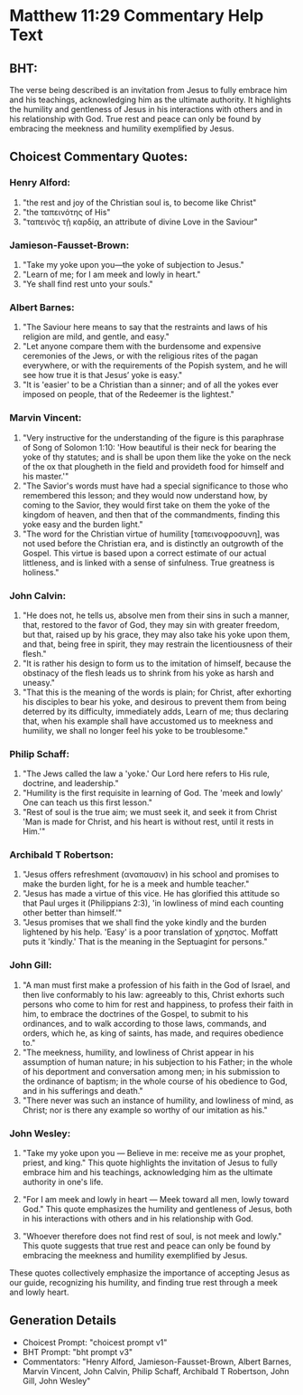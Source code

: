 # Matthew 11:29 Commentary Help Text

## BHT:
The verse being described is an invitation from Jesus to fully embrace him and his teachings, acknowledging him as the ultimate authority. It highlights the humility and gentleness of Jesus in his interactions with others and in his relationship with God. True rest and peace can only be found by embracing the meekness and humility exemplified by Jesus.

## Choicest Commentary Quotes:
### Henry Alford:
1. "the rest and joy of the Christian soul is, to become like Christ"
2. "the ταπεινότης of His"
3. "ταπεινὸς τῇ καρδίᾳ, an attribute of divine Love in the Saviour"

### Jamieson-Fausset-Brown:
1. "Take my yoke upon you—the yoke of subjection to Jesus." 
2. "Learn of me; for I am meek and lowly in heart." 
3. "Ye shall find rest unto your souls."

### Albert Barnes:
1. "The Saviour here means to say that the restraints and laws of his religion are mild, and gentle, and easy."
2. "Let anyone compare them with the burdensome and expensive ceremonies of the Jews, or with the religious rites of the pagan everywhere, or with the requirements of the Popish system, and he will see how true it is that Jesus’ yoke is easy."
3. "It is 'easier' to be a Christian than a sinner; and of all the yokes ever imposed on people, that of the Redeemer is the lightest."

### Marvin Vincent:
1. "Very instructive for the understanding of the figure is this paraphrase of Song of Solomon 1:10: 'How beautiful is their neck for bearing the yoke of thy statutes; and is shall be upon them like the yoke on the neck of the ox that plougheth in the field and provideth food for himself and his master.'"
2. "The Savior's words must have had a special significance to those who remembered this lesson; and they would now understand how, by coming to the Savior, they would first take on them the yoke of the kingdom of heaven, and then that of the commandments, finding this yoke easy and the burden light."
3. "The word for the Christian virtue of humility [ταπεινοφροσυνη], was not used before the Christian era, and is distinctly an outgrowth of the Gospel. This virtue is based upon a correct estimate of our actual littleness, and is linked with a sense of sinfulness. True greatness is holiness."

### John Calvin:
1. "He does not, he tells us, absolve men from their sins in such a manner, that, restored to the favor of God, they may sin with greater freedom, but that, raised up by his grace, they may also take his yoke upon them, and that, being free in spirit, they may restrain the licentiousness of their flesh."
2. "It is rather his design to form us to the imitation of himself, because the obstinacy of the flesh leads us to shrink from his yoke as harsh and uneasy."
3. "That this is the meaning of the words is plain; for Christ, after exhorting his disciples to bear his yoke, and desirous to prevent them from being deterred by its difficulty, immediately adds, Learn of me; thus declaring that, when his example shall have accustomed us to meekness and humility, we shall no longer feel his yoke to be troublesome."

### Philip Schaff:
1. "The Jews called the law a 'yoke.' Our Lord here refers to His rule, doctrine, and leadership."
2. "Humility is the first requisite in learning of God. The 'meek and lowly' One can teach us this first lesson."
3. "Rest of soul is the true aim; we must seek it, and seek it from Christ 'Man is made for Christ, and his heart is without rest, until it rests in Him.'"

### Archibald T Robertson:
1. "Jesus offers refreshment (αναπαυσιν) in his school and promises to make the burden light, for he is a meek and humble teacher."
2. "Jesus has made a virtue of this vice. He has glorified this attitude so that Paul urges it (Philippians 2:3), 'in lowliness of mind each counting other better than himself.'"
3. "Jesus promises that we shall find the yoke kindly and the burden lightened by his help. 'Easy' is a poor translation of χρηστος. Moffatt puts it 'kindly.' That is the meaning in the Septuagint for persons."

### John Gill:
1. "A man must first make a profession of his faith in the God of Israel, and then live conformably to his law: agreeably to this, Christ exhorts such persons who come to him for rest and happiness, to profess their faith in him, to embrace the doctrines of the Gospel, to submit to his ordinances, and to walk according to those laws, commands, and orders, which he, as king of saints, has made, and requires obedience to."
2. "The meekness, humility, and lowliness of Christ appear in his assumption of human nature; in his subjection to his Father; in the whole of his deportment and conversation among men; in his submission to the ordinance of baptism; in the whole course of his obedience to God, and in his sufferings and death."
3. "There never was such an instance of humility, and lowliness of mind, as Christ; nor is there any example so worthy of our imitation as his."

### John Wesley:
1. "Take my yoke upon you — Believe in me: receive me as your prophet, priest, and king." This quote highlights the invitation of Jesus to fully embrace him and his teachings, acknowledging him as the ultimate authority in one's life.

2. "For I am meek and lowly in heart — Meek toward all men, lowly toward God." This quote emphasizes the humility and gentleness of Jesus, both in his interactions with others and in his relationship with God.

3. "Whoever therefore does not find rest of soul, is not meek and lowly." This quote suggests that true rest and peace can only be found by embracing the meekness and humility exemplified by Jesus.

These quotes collectively emphasize the importance of accepting Jesus as our guide, recognizing his humility, and finding true rest through a meek and lowly heart.


## Generation Details
- Choicest Prompt: "choicest prompt v1"
- BHT Prompt: "bht prompt v3"
- Commentators: "Henry Alford, Jamieson-Fausset-Brown, Albert Barnes, Marvin Vincent, John Calvin, Philip Schaff, Archibald T Robertson, John Gill, John Wesley"
